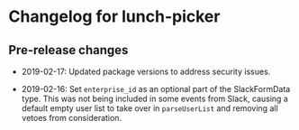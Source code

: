 # Changelog for lunch-picker

## Pre-release changes

* 2019-02-17: Updated package versions to address security issues.

* 2019-02-16: Set `enterprise_id` as an optional part of the
  SlackFormData type. This was not being included in some events from
  Slack, causing a default empty user list to take over in
  `parseUserList` and removing all vetoes from consideration.

